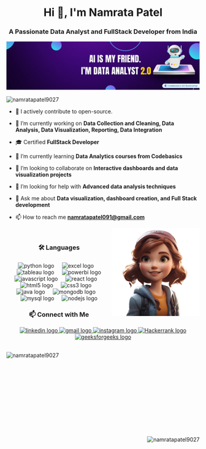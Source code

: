  
<h1 align="center">Hi 👋, I'm Namrata Patel</h1>
<h3 align="center">A Passionate Data Analyst and FullStack Developer from India</h3>
<img src="https://github.com/Namratapatel9027/Namratapatel9027/blob/main/data_analyst_2.0.png"  />

<p align="left"> <img src="https://komarev.com/ghpvc/?username=namratapatel9027&label=Profile%20views&color=0e75b6&style=flat" alt="namratapatel9027" /> </p>

- 📌 I actively contribute to open-source.

- 🔭 I’m currently working on **Data Collection and Cleaning, Data Analysis, Data Visualization, Reporting, Data Integration**

- 🎓 Certified **FullStack Developer**

- 🌱 I’m currently learning **Data Analytics courses from Codebasics**

- 👯 I’m looking to collaborate on **Interactive dashboards and data visualization projects**

- 🤝 I’m looking for help with **Advanced data analysis techniques**

- 💬 Ask me about **Data visualization, dashboard creation, and Full Stack development**

- 📫 How to reach me **namratapatel091@gmail.com**


  <img height="230" align="right" src="https://github.com/Namratapatel9027/E-Guru-Website/blob/main/portrait-girl-with-backpack-3d-rendering-removebg-preview.png"  />

<br>

<h3 align="center">🛠 Languages </h3>


###
<div align="center">
  <img src="https://cdn.jsdelivr.net/gh/devicons/devicon/icons/python/python-original.svg" height="30" alt="python logo"  />
  <img width="12" />
  <img src="https://img.icons8.com/?size=100&id=117561&format=png&color=000000" height="30" alt="excel logo"  />
  <img width="12" />
  <img src="https://img.icons8.com/?size=100&id=9Kvi1p1F0tUo&format=png&color=000000" height="30" alt="tableau logo"  />
  <img width="12" />
  <img src="https://img.icons8.com/?size=100&id=Ny0t2MYrJ70p&format=png&color=000000" height="30" alt="powerbi logo"  />
  <img src="https://cdn.jsdelivr.net/gh/devicons/devicon/icons/javascript/javascript-original.svg" height="30" alt="javascript logo"  />
  <img width="12" />
  <img src="https://cdn.jsdelivr.net/gh/devicons/devicon/icons/react/react-original.svg" height="30" alt="react logo"  />
  <img width="12" />
  <img src="https://cdn.jsdelivr.net/gh/devicons/devicon/icons/html5/html5-original.svg" height="30" alt="html5 logo"  />
  <img width="12" />
  <img src="https://cdn.jsdelivr.net/gh/devicons/devicon/icons/css3/css3-original.svg" height="30" alt="css3 logo"  />
  <img width="12" />
  <img src="https://cdn.jsdelivr.net/gh/devicons/devicon/icons/java/java-original.svg" height="30" alt="java logo"  />
  <img width="12" />
  <img src="https://cdn.jsdelivr.net/gh/devicons/devicon/icons/mongodb/mongodb-original.svg" height="30" alt="mongodb logo"  />
  <img width="12" />
  <img src="https://cdn.jsdelivr.net/gh/devicons/devicon/icons/mysql/mysql-original.svg" height="30" alt="mysql logo"  />
  <img width="12" />
  <img src="https://cdn.jsdelivr.net/gh/devicons/devicon/icons/nodejs/nodejs-original.svg" height="30" alt="nodejs logo"  />
</div>

###
<h3 align="center">📫 Connect with Me</h3>
<div align="center">
  <a href="https://www.linkedin.com/in/namratapatel9027/" target="_blank">
    <img src="https://raw.githubusercontent.com/maurodesouza/profile-readme-generator/master/src/assets/icons/social/linkedin/default.svg" width="47" height="35" alt="linkedin logo" />
  </a>
   <a href="mailto:namratapatel091@gmail.com" target="_blank">
    <img src="https://raw.githubusercontent.com/maurodesouza/profile-readme-generator/master/src/assets/icons/social/gmail/default.svg" width="47" height="35" alt="gmail logo" />
  </a>
    <a href="https://www.instagram.com/kpcodeventure" target="_blank">
    <img src="https://raw.githubusercontent.com/maurodesouza/profile-readme-generator/master/src/assets/icons/social/instagram/default.svg" width="47" height="35" alt="instagram logo" />
  </a>
  <a href="https://www.hackerrank.com/profile/namratapatel091" target="_blank">
    <img src="https://cdn.iconscout.com/icon/free/png-512/free-hackerrank-3521478-2944922.png?f=webp&w=256" width="40" height="35" alt="Hackerrank logo" />
  </a>
  <a href="https://www.geeksforgeeks.org/user/namratapatel091/" target="_blank">
    <img src="https://upload.wikimedia.org/wikipedia/commons/thumb/4/43/GeeksforGeeks.svg/1920px-GeeksforGeeks.svg.png" width="47" height="35" alt="geeksforgeeks logo" />
  </a>

  
</div>

<br>

<div
<p><img height="220" width="500"  align="left" src="https://github-readme-stats.vercel.app/api/top-langs?username=namratapatel9027&show_icons=true&locale=en&layout=compact" alt="namratapatel9027" /></p>
<br>
<p>&nbsp;<img height="210" align="right" src="https://github-readme-stats.vercel.app/api?username=namratapatel9027&show_icons=true&locale=en" alt="namratapatel9027" /></p>
</div>

###




